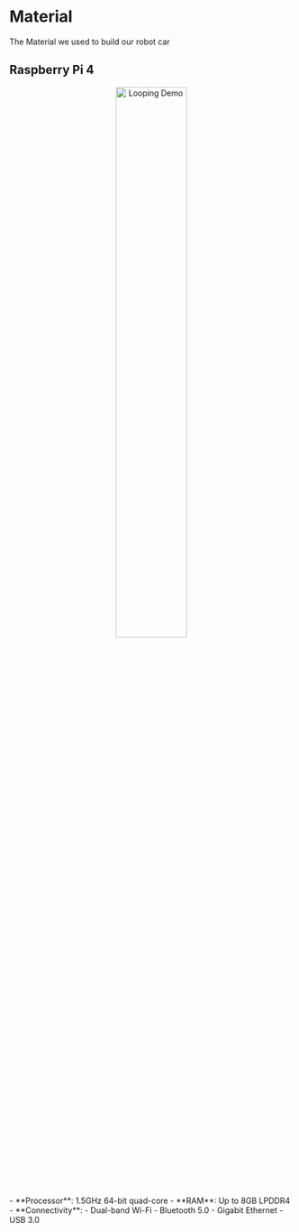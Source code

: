 # Material
The Material we used to build our robot car
## Raspberry Pi 4
<p align="center">
  <img src="./RAS.gif" alt="Looping Demo" width="50%">
</p>
- **Processor**: 1.5GHz 64-bit quad-core  
- **RAM**: Up to 8GB LPDDR4  
- **Connectivity**:  
  - Dual-band Wi-Fi  
  - Bluetooth 5.0  
  - Gigabit Ethernet  
  - USB 3.0  
